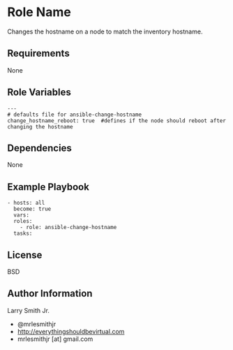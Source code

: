 Role Name
=========

Changes the hostname on a node to match the inventory hostname.

Requirements
------------

None

Role Variables
--------------

````
---
# defaults file for ansible-change-hostname
change_hostname_reboot: true  #defines if the node should reboot after changing the hostname
````

Dependencies
------------

None

Example Playbook
----------------

````
- hosts: all
  become: true
  vars:
  roles:
    - role: ansible-change-hostname
  tasks:
````

License
-------

BSD

Author Information
------------------

Larry Smith Jr.
- @mrlesmithjr
- http://everythingshouldbevirtual.com
- mrlesmithjr [at] gmail.com

